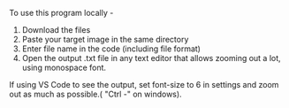 To use this program locally - 
1) Download the files
2) Paste your target image in the same directory
3) Enter file name in the code (including file format)
4) Open the output .txt file in any text editor that allows zooming out a lot, using monospace font.

If using VS Code to see the output, set font-size to 6 in settings and zoom out as much as possible.( "Ctrl -" on windows).
